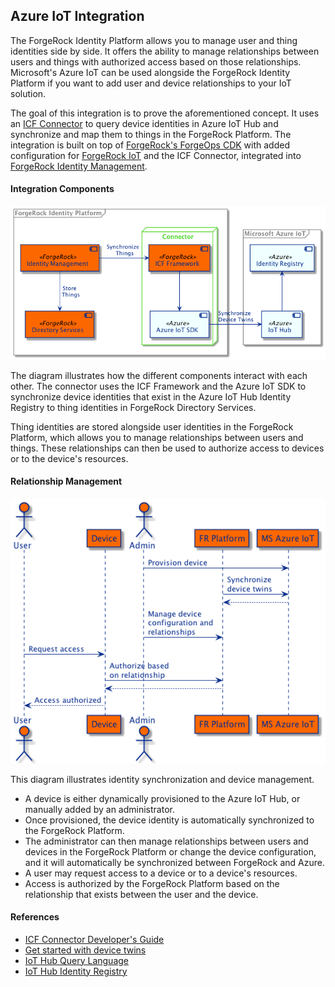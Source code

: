 ## Azure IoT Integration

The ForgeRock Identity Platform allows you to manage user and thing identities side by side. It offers the ability
to manage relationships between users and things with authorized access based on those relationships. Microsoft's
Azure IoT can be used alongside the ForgeRock Identity Platform if you want to add user and device relationships
to your IoT solution.

The goal of this integration is to prove the aforementioned concept. It uses an
[ICF Connector](https://backstage.forgerock.com/docs/idm/7/connector-reference/) to query device identities in
Azure IoT Hub and synchronize and map them to things in the ForgeRock Platform. The integration is built on top of
[ForgeRock's ForgeOps CDK](https://backstage.forgerock.com/docs/forgeops/7/index-forgeops.html) with added
configuration for [ForgeRock IoT](https://backstage.forgerock.com/docs/things/7) and the ICF Connector, integrated
into [ForgeRock Identity Management](https://backstage.forgerock.com/docs/idm/7).

#### Integration Components
![Components](docs/forgerock-azure-integration.png)

The diagram illustrates how the different components interact with each other. The connector uses the ICF Framework
and the Azure IoT SDK to synchronize device identities that exist in the Azure IoT Hub Identity Registry to thing
identities in ForgeRock Directory Services.

Thing identities are stored alongside user identities in the ForgeRock Platform, which allows you to manage
relationships between users and things. These relationships can then be used to authorize access to devices or to the
device's resources.

#### Relationship Management
![](docs/device-management.png)

This diagram illustrates identity synchronization and device management.
 - A device is either dynamically provisioned to the Azure IoT Hub, or manually added by an administrator.
 - Once provisioned, the device identity is automatically synchronized to the ForgeRock Platform.
 - The administrator can then manage relationships between users and devices in the ForgeRock Platform or change the
  device configuration, and it will automatically be synchronized between ForgeRock and Azure.
 - A user may request access to a device or to a device's resources.
 - Access is authorized by the ForgeRock Platform based on the relationship that exists between the user and the device.
 
#### References
- [ICF Connector Developer's Guide](https://backstage.forgerock.com/docs/idm/7/connector-dev-guide/)
- [Get started with device twins](https://docs.microsoft.com/en-us/azure/iot-hub/iot-hub-java-java-twin-getstarted)
- [IoT Hub Query Language](https://docs.microsoft.com/en-us/azure/iot-hub/iot-hub-devguide-query-language)
- [IoT Hub Identity Registry](https://docs.microsoft.com/en-us/azure/iot-hub/iot-hub-devguide-identity-registry)